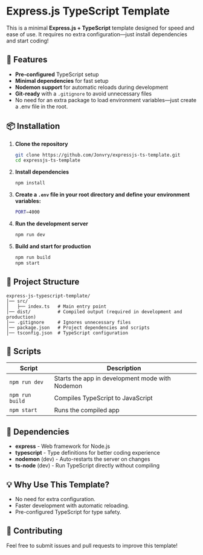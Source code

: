 # Express.js TypeScript Template

This is a minimal **Express.js + TypeScript** template designed for speed and ease of use. It requires no extra configuration—just install dependencies and start coding!

## 🚀 Features

- **Pre-configured** TypeScript setup
- **Minimal dependencies** for fast setup
- **Nodemon support** for automatic reloads during development
- **Git-ready** with a `.gitignore` to avoid unnecessary files
- No need for an extra package to load environment variables—just create a .env file in the root.

## 📦 Installation

1. **Clone the repository**

   ```sh
   git clone https://github.com/Jonvry/expressjs-ts-template.git
   cd expressjs-ts-template
   ```

2. **Install dependencies**

   ```sh
   npm install
   ```
   
3. **Create a `.env` file in your root directory and define your environment variables:**

   ```sh
   PORT=4000
   ```

4. **Run the development server**

   ```sh
   npm run dev
   ```

5. **Build and start for production**
   ```sh
   npm run build
   npm start
   ```

## 📂 Project Structure

```
express-js-typescript-template/
│── src/
│   ├── index.ts   # Main entry point
│── dist/          # Compiled output (required in development and production)
│── .gitignore     # Ignores unnecessary files
│── package.json   # Project dependencies and scripts
│── tsconfig.json  # TypeScript configuration
```

## 📜 Scripts

| Script          | Description                                     |
| --------------- | ----------------------------------------------- |
| `npm run dev`   | Starts the app in development mode with Nodemon |
| `npm run build` | Compiles TypeScript to JavaScript               |
| `npm start`     | Runs the compiled app                           |

## 📜 Dependencies

- **express** - Web framework for Node.js
- **typescript** - Type definitions for better coding experience
- **nodemon** (dev) - Auto-restarts the server on changes
- **ts-node** (dev) - Run TypeScript directly without compiling

## 💡 Why Use This Template?

- No need for extra configuration.
- Faster development with automatic reloading.
- Pre-configured TypeScript for type safety.

## 🌟 Contributing

Feel free to submit issues and pull requests to improve this template!
